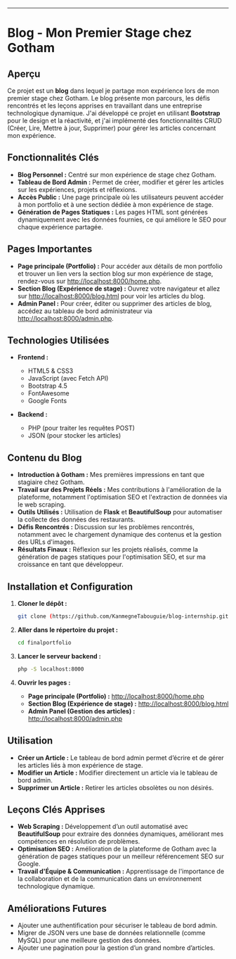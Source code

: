 
---

# Blog - Mon Premier Stage chez Gotham

## Aperçu
Ce projet est un **blog** dans lequel je partage mon expérience lors de mon premier stage chez Gotham. Le blog présente mon parcours, les défis rencontrés et les leçons apprises en travaillant dans une entreprise technologique dynamique. J'ai développé ce projet en utilisant **Bootstrap** pour le design et la réactivité, et j'ai implémenté des fonctionnalités CRUD (Créer, Lire, Mettre à jour, Supprimer) pour gérer les articles concernant mon expérience.

## Fonctionnalités Clés
- **Blog Personnel :** Centré sur mon expérience de stage chez Gotham.
- **Tableau de Bord Admin :** Permet de créer, modifier et gérer les articles sur les expériences, projets et réflexions.
- **Accès Public :** Une page principale où les utilisateurs peuvent accéder à mon portfolio et à une section dédiée à mon expérience de stage.
- **Génération de Pages Statiques :** Les pages HTML sont générées dynamiquement avec les données fournies, ce qui améliore le SEO pour chaque expérience partagée.

## Pages Importantes
- **Page principale (Portfolio) :** Pour accéder aux détails de mon portfolio et trouver un lien vers la section blog sur mon expérience de stage, rendez-vous sur [http://localhost:8000/home.php](http://localhost:8000/home.php).
- **Section Blog (Expérience de stage) :** Ouvrez votre navigateur et allez sur [http://localhost:8000/blog.html](http://localhost:8000/blog.html) pour voir les articles du blog.
- **Admin Panel :** Pour créer, éditer ou supprimer des articles de blog, accédez au tableau de bord administrateur via [http://localhost:8000/admin.php](http://localhost:8000/admin.php).

## Technologies Utilisées
- **Frontend :**
  - HTML5 & CSS3
  - JavaScript (avec Fetch API)
  - Bootstrap 4.5
  - FontAwesome
  - Google Fonts
  
- **Backend :**
  - PHP (pour traiter les requêtes POST)
  - JSON (pour stocker les articles)

## Contenu du Blog
- **Introduction à Gotham :** Mes premières impressions en tant que stagiaire chez Gotham.
- **Travail sur des Projets Réels :** Mes contributions à l'amélioration de la plateforme, notamment l'optimisation SEO et l'extraction de données via le web scraping.
- **Outils Utilisés :** Utilisation de **Flask** et **BeautifulSoup** pour automatiser la collecte des données des restaurants.
- **Défis Rencontrés :** Discussion sur les problèmes rencontrés, notamment avec le chargement dynamique des contenus et la gestion des URLs d'images.
- **Résultats Finaux :** Réflexion sur les projets réalisés, comme la génération de pages statiques pour l'optimisation SEO, et sur ma croissance en tant que développeur.

## Installation et Configuration
1. **Cloner le dépôt :**
   ```bash
   git clone (https://github.com/KanmegneTabouguie/blog-internship.git)
   ```
2. **Aller dans le répertoire du projet :**
   ```bash
   cd finalportfolio
   ```
3. **Lancer le serveur backend :**
   ```bash
   php -S localhost:8000
   ```

4. **Ouvrir les pages :**
   - **Page principale (Portfolio) :** [http://localhost:8000/home.php](http://localhost:8000/home.php)
   - **Section Blog (Expérience de stage) :** [http://localhost:8000/blog.html](http://localhost:8000/blog.html)
   - **Admin Panel (Gestion des articles) :** [http://localhost:8000/admin.php](http://localhost:8000/admin.php)

## Utilisation
- **Créer un Article :** Le tableau de bord admin permet d’écrire et de gérer les articles liés à mon expérience de stage.
- **Modifier un Article :** Modifier directement un article via le tableau de bord admin.
- **Supprimer un Article :** Retirer les articles obsolètes ou non désirés.


## Leçons Clés Apprises
- **Web Scraping :** Développement d’un outil automatisé avec **BeautifulSoup** pour extraire des données dynamiques, améliorant mes compétences en résolution de problèmes.
- **Optimisation SEO :** Amélioration de la plateforme de Gotham avec la génération de pages statiques pour un meilleur référencement SEO sur Google.
- **Travail d'Équipe & Communication :** Apprentissage de l'importance de la collaboration et de la communication dans un environnement technologique dynamique.

## Améliorations Futures
- Ajouter une authentification pour sécuriser le tableau de bord admin.
- Migrer de JSON vers une base de données relationnelle (comme MySQL) pour une meilleure gestion des données.
- Ajouter une pagination pour la gestion d’un grand nombre d’articles.

